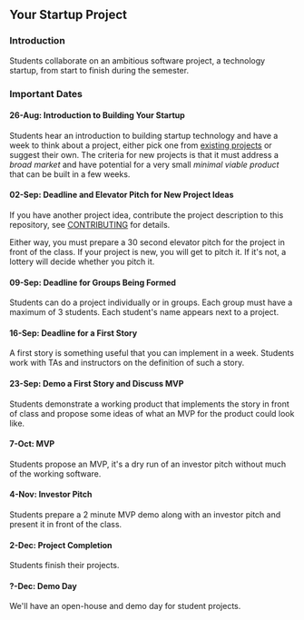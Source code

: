 Your Startup Project
--------------------

### Introduction

Students collaborate on an ambitious software project, a technology startup, from start to finish during the semester.

### Important Dates

#### 26-Aug: Introduction to Building Your Startup

Students hear an introduction to building startup technology and have a week to think about a project, either pick one from [existing projects](/README.md) or suggest their own. The criteria for new projects is that it must address a *broad market* and have potential for a very small *minimal viable product* that can be built in a few weeks.

#### 02-Sep: Deadline and Elevator Pitch for New Project Ideas

If you have another project idea, contribute the project description to this repository, see [CONTRIBUTING](/CONTRIBUTING.md) for details.

Either way, you must prepare a 30 second elevator pitch for the project in front of the class. If your project is new, you will get to pitch it. If it's not, a lottery will decide whether you pitch it.

#### 09-Sep: Deadline for Groups Being Formed

Students can do a project individually or in groups. Each group must have a maximum of 3 students. Each student's name appears next to a project.

#### 16-Sep: Deadline for a First Story

A first story is something useful that you can implement in a week. Students work with TAs and instructors on the definition of such a story.

#### 23-Sep: Demo a First Story and Discuss MVP

Students demonstrate a working product that implements the story in front of class and propose some ideas of what an MVP for the product could look like.

#### 7-Oct: MVP

Students propose an MVP, it's a dry run of an investor pitch without much of the working software.

#### 4-Nov: Investor Pitch

Students prepare a 2 minute MVP demo along with an investor pitch and present it in front of the class.

#### 2-Dec: Project Completion

Students finish their projects.

#### ?-Dec: Demo Day

We'll have an open-house and demo day for student projects.


